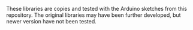 These libraries are copies and tested with the Arduino sketches from this repository. 
The original libraries may have been further developed, but newer version have not been tested.
